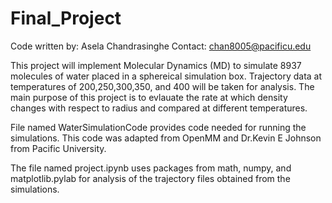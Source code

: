# Final_Project
Code written by: Asela Chandrasinghe
Contact: chan8005@pacificu.edu

This project will implement Molecular Dynamics (MD) to simulate 8937 molecules of water placed in a sphereical simulation box. Trajectory data at temperatures of 200,250,300,350, and 400  will be taken for analysis. The main purpose of this project is to evlauate the rate at which density changes with respect to radius and compared at different temperatures. 

File named WaterSimulationCode provides code needed for running the simulations. This code was adapted from OpenMM and Dr.Kevin E Johnson from Pacific University. 

The file named project.ipynb uses packages from math, numpy, and matplotlib.pylab for analysis of the trajectory files obtained from the simulations. 
